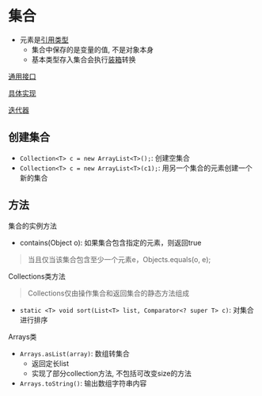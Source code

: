 # 集合

- 元素是[引用类型](Java_Variable.md)
  - 集合中保存的是变量的值, 不是对象本身
  - 基本类型存入集合会执行[装箱](Java_Boxer.md)转换

[通用接口](Java_Collection_Interface.md)

[具体实现](Java_Collection_Implementation.md)

[迭代器](Java_Collection_Iterator.md)

## 创建集合

- `Collection<T> c = new ArrayList<T>();`: 创建空集合
- `Collection<T> c = new ArrayList<T>(c1);`: 用另一个集合的元素创建一个新的集合

## 方法

集合的实例方法

- contains(Object o): 如果集合包含指定的元素，则返回true

> 当且仅当该集合包含至少一个元素e，Objects.equals(o, e);

Collections类方法

> Collections仅由操作集合和返回集合的静态方法组成

- `static <T> void sort(List<T> list, Comparator<? super T> c)`: 对集合进行排序

Arrays类

- `Arrays.asList(array)`: 数组转集合
  - 返回定长list
  - 实现了部分collection方法, 不包括可改变size的方法
- `Arrays.toString()`: 输出数组字符串内容  
